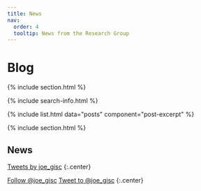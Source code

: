 ```yaml
---
title: News
nav:
  order: 4
  tooltip: News from the Research Group
---
```


# <i class="fas fa-feather-alt"></i>Blog

{% include section.html %}

{% include search-info.html %}

{% include list.html data="posts" component="post-excerpt" %}

{% include section.html %}

## News

<!-- Twitter embeds from https://publish.twitter.com/ -->

<a class="twitter-timeline" data-width="400" data-height="400" href="https://twitter.com/joe_gisc?ref_src=twsrc%5Etfw">Tweets by joe_gisc</a> <script async src="https://platform.twitter.com/widgets.js" charset="utf-8"></script>
{:.center}

<a href="https://twitter.com/joe_gisc?ref_src=twsrc%5Etfw" class="twitter-follow-button" data-show-count="false">Follow @joe_gisc</a><script async src="https://platform.twitter.com/widgets.js" charset="utf-8"></script>
<a href="https://twitter.com/intent/tweet?screen_name=joe_gisc&ref_src=twsrc%5Etfw" class="twitter-mention-button" data-show-count="false">Tweet to @joe_gisc</a><script async src="https://platform.twitter.com/widgets.js" charset="utf-8"></script>
{:.center}
